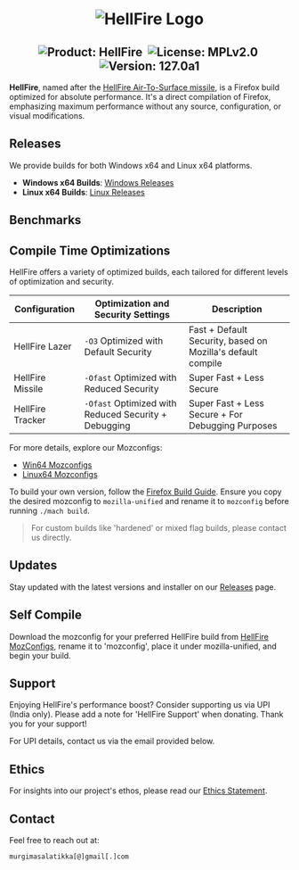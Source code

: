 <h1 align="center">
  <img src="https://raw.githubusercontent.com/CYFARE/HellFire/main/Assets/logo.png" alt="HellFire Logo">
</h1>

<h2 align="center">
  <img src="https://img.shields.io/badge/-HellFire-61DAFB?logo=firefox&logoColor=white&style=for-the-badge" alt="Product: HellFire">&nbsp;
  <img src="https://img.shields.io/badge/-MPLv2.0-61DAFB?style=for-the-badge" alt="License: MPLv2.0">&nbsp;
  <img src="https://img.shields.io/badge/-127.0a1-61DAFB?style=for-the-badge" alt="Version: 127.0a1">
</h2>

**HellFire**, named after the [HellFire Air-To-Surface missile](https://en.wikipedia.org/wiki/AGM-114_Hellfire), is a Firefox build optimized for absolute performance. It's a direct compilation of Firefox, emphasizing maximum performance without any source, configuration, or visual modifications.

## Releases

We provide builds for both Windows x64 and Linux x64 platforms.

- **Windows x64 Builds**: [Windows Releases](https://github.com/CYFARE/HellFire/releases/)
- **Linux x64 Builds**: [Linux Releases](https://github.com/CYFARE/HellFire/releases/)

## Benchmarks



## Compile Time Optimizations

HellFire offers a variety of optimized builds, each tailored for different levels of optimization and security.

| Configuration          | Optimization and Security Settings                     | Description                                            |
|------------------------|--------------------------------------------------------|--------------------------------------------------------|
| HellFire Lazer         | `-O3` Optimized with Default Security                  | Fast + Default Security, based on Mozilla's default compile |
| HellFire Missile       | `-Ofast` Optimized with Reduced Security               | Super Fast + Less Secure                               |
| HellFire Tracker       | `-Ofast` Optimized with Reduced Security + Debugging   | Super Fast + Less Secure + For Debugging Purposes      |

For more details, explore our Mozconfigs:
- [Win64 Mozconfigs](https://github.com/CYFARE/HellFire/tree/main/MozConfigs/Win64)
- [Linux64 Mozconfigs](https://github.com/CYFARE/HellFire/tree/main/MozConfigs/Linux64)

To build your own version, follow the [Firefox Build Guide](https://firefox-source-docs.mozilla.org/setup/). Ensure you copy the desired mozconfig to `mozilla-unified` and rename it to `mozconfig` before running `./mach build`.

> For custom builds like 'hardened' or mixed flag builds, please contact us directly.

## Updates

Stay updated with the latest versions and installer on our [Releases](https://github.com/CYFARE/HellFire/releases/) page.

## Self Compile

Download the mozconfig for your preferred HellFire build from [HellFire MozConfigs](https://github.com/CYFARE/HellFire/tree/main/MozConfigs), rename it to 'mozconfig', place it under mozilla-unified, and begin your build.

## Support

Enjoying HellFire's performance boost? Consider supporting us via UPI (India only). Please add a note for 'HellFire Support' when donating. Thank you for your support!

For UPI details, contact us via the email provided below.

## Ethics

For insights into our project's ethos, please read our [Ethics Statement](https://raw.githubusercontent.com/CYFARE/HellFire/main/ETHICS.md).

## Contact

Feel free to reach out at:

`murgimasalatikka[@]gmail[.]com`
